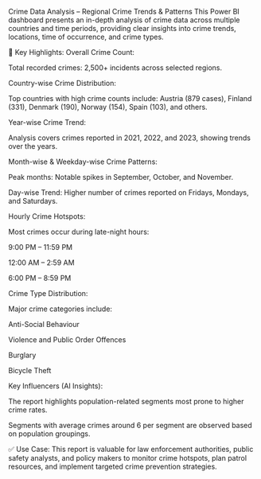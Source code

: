 Crime Data Analysis – Regional Crime Trends & Patterns
This Power BI dashboard presents an in-depth analysis of crime data across multiple countries and time periods, providing clear insights into crime trends, locations, time of occurrence, and crime types.

🔎 Key Highlights:
Overall Crime Count:

Total recorded crimes: 2,500+ incidents across selected regions.

Country-wise Crime Distribution:

Top countries with high crime counts include:
Austria (879 cases), Finland (331), Denmark (190), Norway (154), Spain (103), and others.

Year-wise Crime Trend:

Analysis covers crimes reported in 2021, 2022, and 2023, showing trends over the years.

Month-wise & Weekday-wise Crime Patterns:

Peak months: Notable spikes in September, October, and November.

Day-wise Trend: Higher number of crimes reported on Fridays, Mondays, and Saturdays.

Hourly Crime Hotspots:

Most crimes occur during late-night hours:

9:00 PM – 11:59 PM

12:00 AM – 2:59 AM

6:00 PM – 8:59 PM

Crime Type Distribution:

Major crime categories include:

Anti-Social Behaviour

Violence and Public Order Offences

Burglary

Bicycle Theft

Key Influencers (AI Insights):

The report highlights population-related segments most prone to higher crime rates.

Segments with average crimes around 6 per segment are observed based on population groupings.

✅ Use Case:
This report is valuable for law enforcement authorities, public safety analysts, and policy makers to monitor crime hotspots, plan patrol resources, and implement targeted crime prevention strategies.
